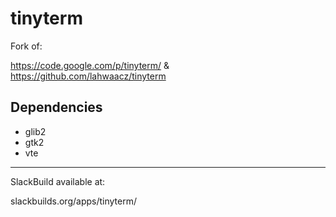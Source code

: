 tinyterm
========

Fork of:

https://code.google.com/p/tinyterm/
&
https://github.com/lahwaacz/tinyterm

Dependencies
------------

- glib2
- gtk2
- vte

---

SlackBuild available at:

slackbuilds.org/apps/tinyterm/
